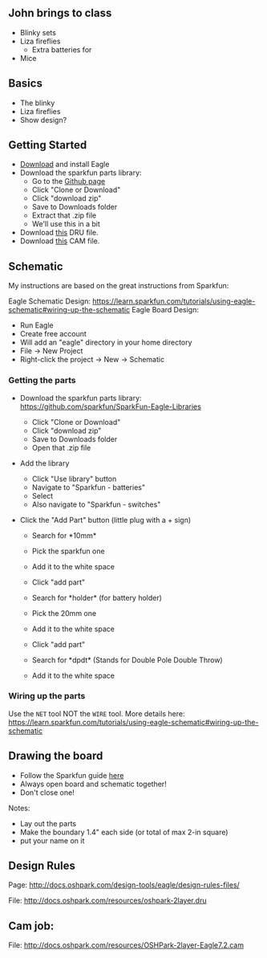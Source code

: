 


## John brings to class

- Blinky sets
- Liza fireflies
    - Extra batteries for 
- Mice

## Basics

- The blinky
- Liza fireflies
- Show design?

## Getting Started

- [Download](http://www.autodesk.com/products/eagle/free-download) and install Eagle 
- Download the sparkfun parts library: 
    - Go to the [Github page](https://github.com/sparkfun/SparkFun-Eagle-Libraries)
    - Click "Clone or Download"
    - Click "download zip"
    - Save to Downloads folder
    - Extract that .zip file
    - We'll use this in a bit
- Download [this](http://docs.oshpark.com/resources/oshpark-2layer.dru) DRU file.
- Download [this](http://docs.oshpark.com/resources/OSHPark-2layer-Eagle7.2.cam) CAM file.

## Schematic

My instructions are based on the great instructions from Sparkfun:

Eagle Schematic Design: https://learn.sparkfun.com/tutorials/using-eagle-schematic#wiring-up-the-schematic
Eagle Board Design: 

- Run Eagle
- Create free account
- Will add an "eagle" directory in your home directory
- File -> New Project
- Right-click the project -> New -> Schematic



### Getting the parts


- Download the sparkfun parts library: https://github.com/sparkfun/SparkFun-Eagle-Libraries
    - Click "Clone or Download"
    - Click "download zip"
    - Save to Downloads folder
    - Open that .zip file
    
- Add the library
    - Click "Use library" button
    - Navigate to "Sparkfun - batteries"
    - Select
    - Also navigate to "Sparkfun - switches"

- Click the "Add Part" button (little plug with a + sign)
    - Search for \*10mm\*
    - Pick the sparkfun one
    - Add it to the white space
    
    - Click "add part"
    - Search for \*holder\* (for battery holder)
    - Pick the 20mm one
    - Add it to the white space
    
    - Click "add part"
    - Search for \*dpdt\* (Stands for Double Pole Double Throw)
    - Add it to the white space

### Wiring up the parts

Use the `NET` tool NOT the `WIRE` tool. More details here: https://learn.sparkfun.com/tutorials/using-eagle-schematic#wiring-up-the-schematic

## Drawing the board

- Follow the Sparkfun guide [here](https://learn.sparkfun.com/tutorials/using-eagle-board-layout)
- Always open board and schematic together!
- Don't close one!

Notes:
- Lay out the parts
- Make the boundary 1.4" each side (or total of max 2-in square)
- put your name on it


## Design Rules

Page: http://docs.oshpark.com/design-tools/eagle/design-rules-files/

File: http://docs.oshpark.com/resources/oshpark-2layer.dru

## Cam job:

File: http://docs.oshpark.com/resources/OSHPark-2layer-Eagle7.2.cam


